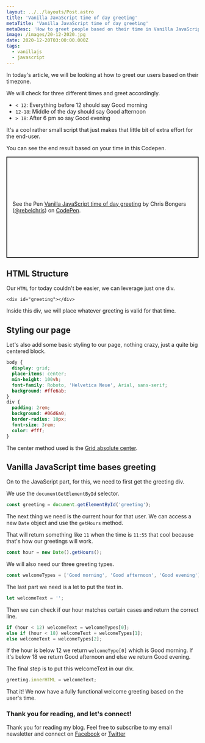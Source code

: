 ```yaml
---
layout: ../../layouts/Post.astro
title: 'Vanilla JavaScript time of day greeting'
metaTitle: 'Vanilla JavaScript time of day greeting'
metaDesc: 'How to greet people based on their time in Vanilla JavaScript.'
image: /images/20-12-2020.jpg
date: 2020-12-20T03:00:00.000Z
tags:
  - vanillajs
  - javascript
---
```


In today's article, we will be looking at how to greet our users based on their timezone.

We will check for three different times and greet accordingly.

- `< 12`: Everything before 12 should say Good morning
- `12-18`: Middle of the day should say Good afternoon
- `> 18`: After 6 pm so say Good evening

It's a cool rather small script that just makes that little bit of extra effort for the end-user.

You can see the end result based on your time in this Codepen.

<p class="codepen" data-height="265" data-theme-id="dark" data-default-tab="js,result" data-user="rebelchris" data-slug-hash="zYKZwvG" style="height: 265px; box-sizing: border-box; display: flex; align-items: center; justify-content: center; border: 2px solid; margin: 1em 0; padding: 1em;" data-pen-title="Vanilla JavaScript time of day greeting">
  <span>See the Pen <a href="https://codepen.io/rebelchris/pen/zYKZwvG">
  Vanilla JavaScript time of day greeting</a> by Chris Bongers (<a href="https://codepen.io/rebelchris">@rebelchris</a>)
  on <a href="https://codepen.io">CodePen</a>.</span>
</p>
<script async src="https://cpwebassets.codepen.io/assets/embed/ei.js"></script>

## HTML Structure

Our `HTML` for today couldn't be easier, we can leverage just one div.

```
<div id="greeting"></div>
```

Inside this div, we will place whatever greeting is valid for that time.

## Styling our page

Let's also add some basic styling to our page, nothing crazy, just a quite big centered block.

```css
body {
  display: grid;
  place-items: center;
  min-height: 100vh;
  font-family: Roboto, 'Helvetica Neue', Arial, sans-serif;
  background: #ffe6ab;
}
div {
  padding: 2rem;
  background: #06d6a0;
  border-radius: 10px;
  font-size: 3rem;
  color: #fff;
}
```

The center method used is the [Grid absolute center](https://daily-dev-tips.com/posts/css-grid-most-easy-center-vertical-and-horizontal/).

## Vanilla JavaScript time bases greeting

On to the JavaScript part, for this, we need to first get the greeting div.

We use the `documentGetElementById` selector.

```js
const greeting = document.getElementById('greeting');
```

The next thing we need is the current hour for that user.
We can access a new `Date` object and use the `getHours` method.

That will return something like `11` when the time is `11:55` that cool because that's how our greetings will work.

```js
const hour = new Date().getHours();
```

We will also need our three greeting types.

```js
const welcomeTypes = ['Good morning', 'Good afternoon', 'Good evening'];
```

The last part we need is a let to put the text in.

```js
let welcomeText = '';
```

Then we can check if our hour matches certain cases and return the correct line.

```js
if (hour < 12) welcomeText = welcomeTypes[0];
else if (hour < 18) welcomeText = welcomeTypes[1];
else welcomeText = welcomeTypes[2];
```

If the hour is below 12 we return `welcomeType[0]` which is Good morning.
If it's below 18 we return Good afternoon and else we return Good evening.

The final step is to put this welcomeText in our div.

```js
greeting.innerHTML = welcomeText;
```

That it! We now have a fully functional welcome greeting based on the user's time.

### Thank you for reading, and let's connect!

Thank you for reading my blog. Feel free to subscribe to my email newsletter and connect on [Facebook](https://www.facebook.com/DailyDevTipsBlog) or [Twitter](https://twitter.com/DailyDevTips1)
